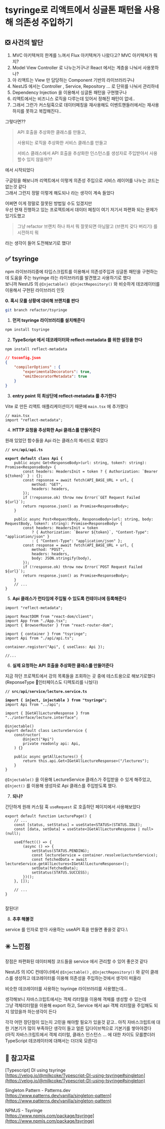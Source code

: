 # tsyringe로 리액트에서 싱글톤 패턴을 사용해 의존성 주입하기

## ❎ 사건의 발단

1. MVC 아키텍쳐의 한계를 느껴서 Flux 아키텍쳐가 나왔다고? MVC 아키텍쳐가 뭐지?
2. Model View Controller 로 나누는거구나! React 에서는 계층을 나눠서 사용못하나?
3. 아 리액트는 View 만 담당하는 Component 기반의 라이브러리구나
4. NestJS 에서는 Controller , Service, Repository ... 로 단위를 나눠서 관리하네
5. Dependency Injection 을 이용해서 싱글톤 패턴을 구현했구나
6. 리액트에서는 비즈니스 로직을 다루는데 있어서 정해진 패턴이 없네..
7. 그래서 그런가 커스텀훅으로 데이터페칭을 재사용해도 이벤트핸들러에서는 재사용하지를 못하고 복잡해진다..

그렇다면??

> API 호출을 추상화한 클래스를 만들고,
>
> 사용되는 로직을 추상화한 서비스 클래스를 만들고
>
> 서비스 클래스에서 API 호출을 추상화한 인스턴스를 생성자로 주입받아서 사용할수 있지 않을까??

에서 시작되었다



구글링을 해보니까 리액트에서 이렇게 의존성 주입으로 서비스 레이어를 나누는 코드는 없는것 같다\
그래서 그런지 정말 이렇게 해도되나 라는 생각이 계속 들었다

어쩌면 이게 정말로 잘못된 방법일 수도 있겠지만\
우선 현재 진행하고 있는 프로젝트에서 데이터 페칭이 여기 저기서 파편화 되는 문제가 있기도했고

> 그냥 refactor 브랜치 하나 파서 뭐 잘못되면 아님말고 (브랜치 갖다 버리기) 를 시전하지 뭐

라는 생각이 들어 도전해보기로 했다!



## **✅ tsyringe**

npm 라이브러리중에 타입스크립트를 이용해서 의존성주입과 싱글톤 패턴을 구현하는데 도움을 주는 tsyringe 라는 라이브러리를 발견했고 사용하기로 했다\
보니까 NestJS 의 `@Injectable() @InjectRepository()` 와 비슷하게 데코레이터를 이용해서 구현된 라이브러리 인듯

&#x20;**0. 혹시 모를 상황에 대비해 브랜치를 판다**

```bash
git branch refactor/tsyringe
```

1. **먼저 tsyringe 라이브러리를 설치해준다**

```bash
npm install tsyringe
```

2. **TypeScript 에서 데코레이터와 reflect-metadata 를 위한 설정을 한다**

```bash
npm install reflect-metadata
```

```json
// tsconfig.json
{
    "compilerOptions" : {
        "experimentalDecorators": true,
        "emitDecoratorMetadata": true
    }
}
```

3. **entry point 의 최상단에 reflect-metadata 를 추가한다**

Vite 로 만든 리액트 애플리케이션이기 때문에 `main.tsx` 에 추가했다

```tsx
// main.tsx
import "reflect-metadata";
```

4. **HTTP 요청을 추상화한 Api 클래스를 만들어준다**

원래 있었던 함수들을 Api 라는 클래스의 메서드로 묶었다

<pre class="language-typescript"><code class="lang-typescript"><strong>// src/api/api.ts
</strong><strong>
</strong><strong>export default class Api {
</strong>    public async Get&#x3C;ResponseBody>(url: string, token?: string): Promise&#x3C;ResponseBody> {
        const headers: HeadersInit = token ? { Authorization: `Bearer ${token}` } : {};
        const repsonse = await fetch(API_BASE_URL + url, {
            method: "GET",
            headers: headers,
        });
        if (!repsonse.ok) throw new Error(`GET Request Failed ${url}`);
        return repsonse.json() as Promise&#x3C;ResponseBody>;
    }

    public async Post&#x3C;RequestBody, ResponseBody>(url: string, body: RequestBody, token?: string): Promise&#x3C;ResponseBody> {
        const headers: HeadersInit = token
            ? { Authorization: `Bearer ${token}`, "Content-Type": "application/json" }
            : { "Content-Type": "application/json" };
        const response = await fetch(API_BASE_URL + url, {
            method: "POST",
            headers: headers,
            body: JSON.stringify(body),
        });
        if (!response.ok) throw new Error(`POST Request Failed ${url}`);
        return response.json() as Promise&#x3C;ResponseBody>;
    }
    // ...
}
</code></pre>

5. **Api 클래스가 런타임에 주입될 수 있도록 컨테이너에 등록해준다**

```tsx
import "reflect-metadata";

import ReactDOM from "react-dom/client";
import App from "./App.tsx";
import { BrowserRouter } from "react-router-dom";

import { container } from "tsyringe";
import Api from "./api/api.ts";

container.register("Api", { useClass: Api });

//...
```

6. **실제 요청하는 API 호출을 추상화한 클래스를 만들어준다**

지금 하던 프로젝트에서 강의 목록들을 조회하는 곳 중에 테스트용으로 해보기로했다\
(ReponseType 인터페이스도 디렉토리를 나눴다)

<pre class="language-typescript"><code class="lang-typescript"><strong>// src/api/service/lecture.service.ts
</strong><strong>
</strong><strong>import { inject, injectable } from "tsyringe";
</strong>import Api from "../api";

import { IGetAllLectureResponse } from "../interface/lecture.interface";

@injectable()
export default class LectureService {
    constructor(
        @inject("Api")
        private readonly api: Api,
    ) {}

    public async getAllLectures() {
        return this.api.Get&#x3C;IGetAllLectureResponse>("/lectures");
    }
}
</code></pre>

`@Injectable()` 을 이용해 LectureService 클래스가 주입받을 수 있게 해주었고,\
`@Inject()` 를 이용해 생성자로 Api 클래스를 주입받도록 했다.



7. **되나?**

간단하게 원래 커스텀 훅 `useRequest` 로 호출하던 페이지에서 사용해보았다

```tsx
export default function LecturePage() {
    // ...
    const [status, setStatus] = useState<STATUS>(STATUS.IDLE);
    const [data, setData] = useState<IGetAllLectureResponse | null>(null);

    useEffect(() => {
        (async () => {
            setStatus(STATUS.PENDING);
            const lectureService = container.resolve(LectureService);
            const fetchedData = await lectureService.getAllLectures<IGetAllLectureResponse>();
            setData(fetchedData);
            setStatus(STATUS.SUCCESS);
        })();
    }, []);
    
    // ...
}
```

<figure><img src="../../.gitbook/assets/image.png" alt=""><figcaption></figcaption></figure>

잘된다!



8. **추후 해볼것**

service 를 인자로 받아 사용하는 useAPI 훅을 만들면 좋을것 같다.\




## ✳️ 느낀점

장점은 파편화된 데이터페칭 코드들을 service 에서 관리할 수 있어 좋은것 같다



NestJS 의 IOC 컨테이너에서 `@Injectable()` , `@InjectRepository()` 와 같이 클래스를 생성하고 데코레이터를 이용해 의존성을 주입하는것에서 생각이 떠올라

비슷한 데코레이터를 사용하는 tsyringe 라이브러리를 사용했는데...

생각해보니 자바스크립트에서는 객체 리터럴을 이용해 객체를 생성할 수 있는데\
그냥 객체리터럴을 이용해 export 하고, Service 에서 api 객체 리터럴을 주입해도 되지 않았을까 하는생각이 든다



각각 어떤 장단점이 있는지 고민을 해야할 필요가 있을것 같고.. 아직 자바스크립트에 대한 기본기가 많이 부족하단 생각이 들고 얼른 딥다이브책으로 기본기를 쌓아야겠다\
(아직 자바스크립트에서 객체 리터럴, 클래스 인스턴스 ... 에 대한 차이도 모를뿐더러 TypeScript 데코레이터에 대해서는 더더욱 모른다)





## 🔗 참고자료

\[Typescript] DI using tsyringe\
[https://velog.io/@milkcoke/Typescript-DI-using-tsyringe#singleton](https://velog.io/@milkcoke/Typescript-DI-using-tsyringe#singleton)

Singleton Pattern - Patterns.dev\
[https://www.patterns.dev/vanilla/singleton-pattern](https://www.patterns.dev/vanilla/singleton-pattern)

NPMJS - Tsyringe\
[https://www.npmjs.com/package/tsyringe](https://www.npmjs.com/package/tsyringe)


